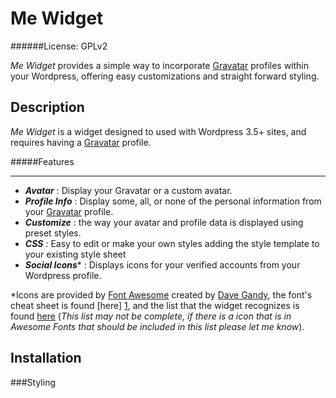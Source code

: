 Me Widget
=========
######License: GPLv2

*Me Widget* provides a simple way to incorporate [Gravatar][] profiles within
your Wordpress, offering easy customizations and straight forward styling.

Description
-----------
*Me Widget* is a widget designed to used with Wordpress 3.5+ sites, and requires
having a [Gravatar][] profile.

#####Features
- - -
- **_Avatar_**        : Display your Gravatar or a custom avatar.
- **_Profile Info_**  : Display some, all, or none of the personal information from your [Gravatar][] profile.
- **_Customize_**     : the way your avatar and profile data is displayed using preset styles.
- **_CSS_**           : Easy to edit or make your own styles adding the style template to your existing style sheet
- **_Social Icons_**\*  : Displays icons for your verified accounts from your Wordpress profile.

\*Icons are provided by [Font Awesome][3] created by [Dave Gandy][2], the font's cheat sheet is found [here] [1],
and the list that the widget recognizes is found [here][4] (_This list may not be complete, if there is a icon
that is in Awesome Fonts that should be included in this list please let me know_).

Installation
------------

###Styling

[gravatar]: https://gravatar.com "Gravatar"
[1]: http://fortawesome.github.io/Font-Awesome/cheatsheet/ "Font Awesome Icons"
[2]: https://twitter.com/davegandy "Dave Gandy"
[3]: http://fortawesome.github.io/Font-Awesome/ "Font Awesome"
[4]: https://github.com/Kyly/MeWidget/blob/master/soc_icons_fa "Social Icon List"